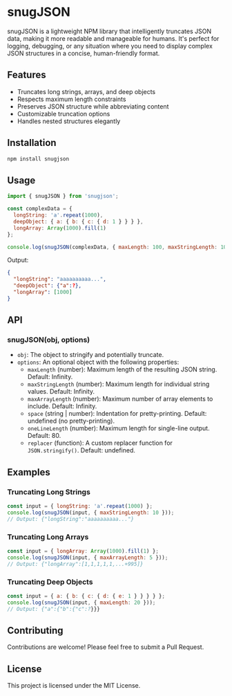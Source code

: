 # snugJSON

snugJSON is a lightweight NPM library that intelligently truncates JSON data, making it more readable and manageable for humans. It's perfect for logging, debugging, or any situation where you need to display complex JSON structures in a concise, human-friendly format.

## Features

- Truncates long strings, arrays, and deep objects
- Respects maximum length constraints
- Preserves JSON structure while abbreviating content
- Customizable truncation options
- Handles nested structures elegantly

## Installation

```bash
npm install snugjson
```

## Usage

```javascript
import { snugJSON } from 'snugjson';

const complexData = {
  longString: 'a'.repeat(1000),
  deepObject: { a: { b: { c: { d: 1 } } } },
  longArray: Array(1000).fill(1)
};

console.log(snugJSON(complexData, { maxLength: 100, maxStringLength: 10, maxArrayLength: 5, space: 2 ,oneLineLength: 0 }));
```

Output:
```json
{
  "longString": "aaaaaaaaaa...",
  "deepObject": {"a":?},
  "longArray": [1000]
}
```

## API

### snugJSON(obj, options)

- `obj`: The object to stringify and potentially truncate.
- `options`: An optional object with the following properties:
  - `maxLength` (number): Maximum length of the resulting JSON string. Default: Infinity.
  - `maxStringLength` (number): Maximum length for individual string values. Default: Infinity.
  - `maxArrayLength` (number): Maximum number of array elements to include. Default: Infinity.
  - `space` (string | number): Indentation for pretty-printing. Default: undefined (no pretty-printing).
  - `oneLineLength` (number): Maximum length for single-line output. Default: 80.
  - `replacer` (function): A custom replacer function for `JSON.stringify()`. Default: undefined.

## Examples

### Truncating Long Strings

```javascript
const input = { longString: 'a'.repeat(1000) };
console.log(snugJSON(input, { maxStringLength: 10 }));
// Output: {"longString":"aaaaaaaaaa..."}
```

### Truncating Long Arrays

```javascript
const input = { longArray: Array(1000).fill(1) };
console.log(snugJSON(input, { maxArrayLength: 5 }));
// Output: {"longArray":[1,1,1,1,1,...+995]}
```

### Truncating Deep Objects

```javascript
const input = { a: { b: { c: { d: { e: 1 } } } } };
console.log(snugJSON(input, { maxLength: 20 }));
// Output: {"a":{"b":{"c":?}}}
```

## Contributing

Contributions are welcome! Please feel free to submit a Pull Request.

## License

This project is licensed under the MIT License.